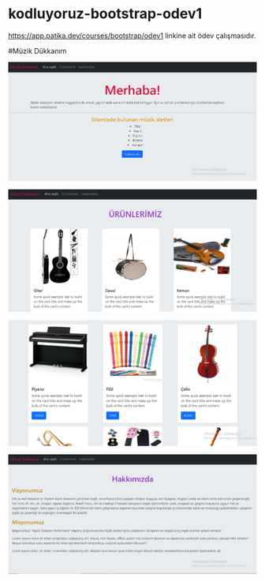 # kodluyoruz-bootstrap-odev1
https://app.patika.dev/courses/bootstrap/odev1 linkine ait ödev çalışmasıdır.

#Müzik Dükkanım

![Anasayfa](anasayfa.PNG)

![Ürünler kısmı](%C3%BCr%C3%BCn.PNG)

![Ürünler kısmı](%C3%BCr%C3%BCnler.PNG)

![Ürünler kısmı](hakk%C4%B1m%C4%B1zda.PNG)


